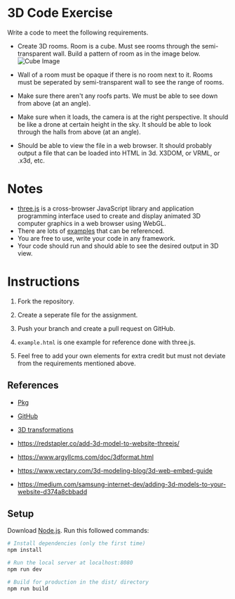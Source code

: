 # 3D Code Exercise

Write a code to meet the following requirements.

- Create 3D rooms. Room is a cube. Must see rooms through the semi-transparent wall. Build a pattern of room as in the image below. ![Cube Image](https://github.com/SLMetaverse/hiring-3D-assignment/blob/challenge/example.jpg?raw=true)

- Wall of a room must be opaque if there is no room next to it. Rooms must be seperated by semi-transparent wall to see the range of rooms.

- Make sure there aren't any roofs parts. We must be able to see down from above (at an angle).

- Make sure when it loads, the camera is at the right perspective. It should be like a drone at certain height in the sky. It should be able to look through the halls from above (at an angle).

- Should be able to view the file in a web browser. It should probably output a file that can be loaded into HTML in 3d. X3DOM, or VRML, or .x3d, etc.

# Notes

- [three.js](https://threejs.org) is a cross-browser JavaScript library and application programming interface used to create and display animated 3D computer graphics in a web browser using WebGL.
- There are lots of [examples](https://threejs.org/examples/#webgl_animation_keyframes) that can be referenced.
- You are free to use, write your code in any framework.
- Your code should run and should able to see the desired output in 3D view.

# Instructions

1. Fork the repository.

2. Create a seperate file for the assignment.

3. Push your branch and create a pull request on GitHub.

4. `example.html` is one example for reference done with three.js.

5. Feel free to add your own elements for extra credit but must not deviate from the requirements mentioned above.

## References

- [Pkg](https://unpkg.com/browse/three@0.138.3/)
- [GitHub](https://github.com/mrdoob/three.js)
- [3D transformations](https://www.cs.cornell.edu/courses/cs4620/2010fa/lectures/03transforms3d.pdf)
- https://redstapler.co/add-3d-model-to-website-threejs/

- https://www.argyllcms.com/doc/3dformat.html

- https://www.vectary.com/3d-modeling-blog/3d-web-embed-guide

- https://medium.com/samsung-internet-dev/adding-3d-models-to-your-website-d374a8cbbadd

## Setup

Download [Node.js](https://nodejs.org/en/download/).
Run this followed commands:

```bash
# Install dependencies (only the first time)
npm install

# Run the local server at localhost:8080
npm run dev

# Build for production in the dist/ directory
npm run build
```
